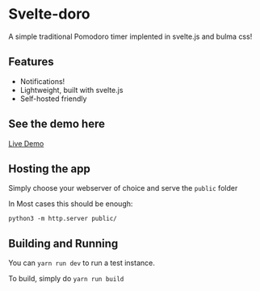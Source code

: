 # Svelte-doro

A simple traditional Pomodoro timer implented in svelte.js and bulma css!


## Features

- Notifications!
- Lightweight, built with svelte.js
- Self-hosted friendly

## See the demo here

[Live Demo](https://jg-l.github.io/svelte-doro/)

## Hosting the app

Simply choose your webserver of choice and serve the `public` folder

In Most cases this should be enough:

```
python3 -m http.server public/
```

## Building and Running

You can `yarn run dev` to run a test instance.

To build, simply do `yarn run build`
